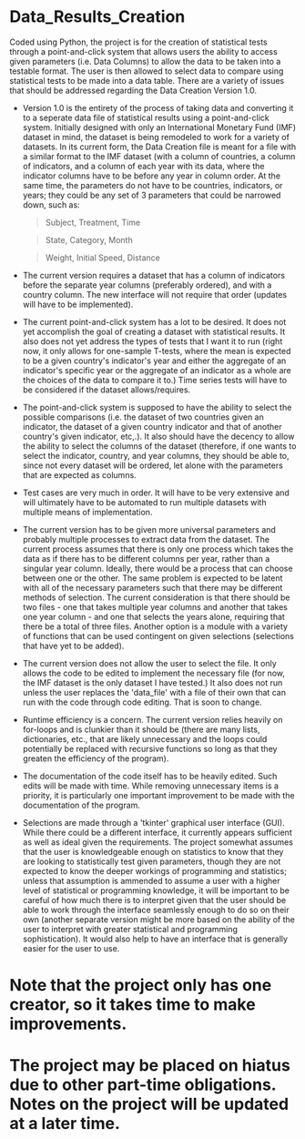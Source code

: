 # Data_Results_Creation
Coded using Python, the project is for the creation of statistical tests through a point-and-click system that allows users the ability to access given parameters (i.e. Data Columns) to allow the data to be taken into a testable format. The user is then allowed to select data to compare using statistical tests to be made into a data table.
There are a variety of issues that should be addressed regarding the Data Creation Version 1.0.
- Version 1.0 is the entirety of the process of taking data and converting it to a seperate data file of statistical results using a point-and-click system. Initially designed with only an International Monetary Fund (IMF) dataset in mind, the dataset is being remodeled to work for a variety of datasets. In its current form, the Data Creation file is meant for a file with a similar format to the IMF dataset (with a column of countries, a column of indicators, and a column of each year with its data, where the indicator columns have to be before any year in column order. At the same time, the parameters do not have to be countries, indicators, or years; they could be any set of 3 parameters that could be narrowed down, such as:
  > Subject, Treatment, Time
  
  > State, Category, Month
  
  > Weight, Initial Speed, Distance
- The current version requires a dataset that has a column of indicators before the separate year columns (preferably ordered), and with a country column. The new interface will not require that order (updates will have to be implemented).
- The current point-and-click system has a lot to be desired. It does not yet accomplish the goal of creating a dataset with statistical results. It also does not yet address the types of tests that I want it to run (right now, it only allows for one-sample T-tests, where the mean is expected to be a given country's indicator's year and either the aggregate of an indicator's specific year or the aggregate of an indicator as a whole are the choices of the data to compare it to.) Time series tests will have to be considered if the dataset allows/requires.
- The point-and-click system is supposed to have the ability to select the possible comparisons (i.e. the dataset of two countries given an indicator, the dataset of a given country indicator and that of another country's given indicator, etc,.). It also should have the decency to allow the ability to select the columns of the dataset (therefore, if one wants to select the indicator, country, and year columns, they should be able to, since not every dataset will be ordered, let alone with the parameters that are expected as columns.
- Test cases are very much in order. It will have to be very extensive and will ultimately have to be automated to run multiple datasets with multiple means of implementation.
- The current version has to be given more universal parameters and probably multiple processes to extract data from the dataset. The current process assumes that there is only one process which takes the data as if there has to be different columns per year, rather than a singular year column. Ideally, there would be a process that can choose between one or the other. The same problem is expected to be latent with all of the necessary parameters such that there may be different methods of selection. The current consideration is that there should be two files - one that takes multiple year columns and another that takes one year column - and one that selects the years alone, requiring that there be a total of three files. Another option is a module with a variety of functions that can be used contingent on given selections (selections that have yet to be added).
- The current version does not allow the user to select the file. It only allows the code to be edited to implement the necessary file (for now, the IMF dataset is the only dataset I have tested.) It also does not run unless the user replaces the 'data_file' with a file of their own that can run with the code through code editing. That is soon to change.
- Runtime efficiency is a concern. The current version relies heavily on for-loops and is clunkier than it should be (there are many lists, dictionaries, etc., that are likely unnecessary and the loops could potentially be replaced with recursive functions so long as that they greaten the efficiency of the program).
- The documentation of the code itself has to be heavily edited. Such edits will be made with time. While removing unnecessary items is a priority, it is particularly one important improvement to be made with the documentation of the program.
- Selections are made through a 'tkinter' graphical user interface (GUI). While there could be a different interface, it currently appears sufficient as well as ideal given the requirements. The project somewhat assumes that the user is knowledgeable enough on statistics to know that they are looking to statistically test given parameters, though they are not expected to know the deeper workings of programming and statistics; unless that assumption is ammended to assume a user with a higher level of statistical or programming knowledge, it will be important to be careful of how much there is to interpret given that the user should be able to work through the interface seamlessly enough to do so on their own (another separate version might be more based on the ability of the user to interpret with greater statistical and programming sophistication). It would also help to have an interface that is generally easier for the user to use.
# Note that the project only has one creator, so it takes time to make improvements.
# The project may be placed on hiatus due to other part-time obligations. Notes on the project will be updated at a later time.
